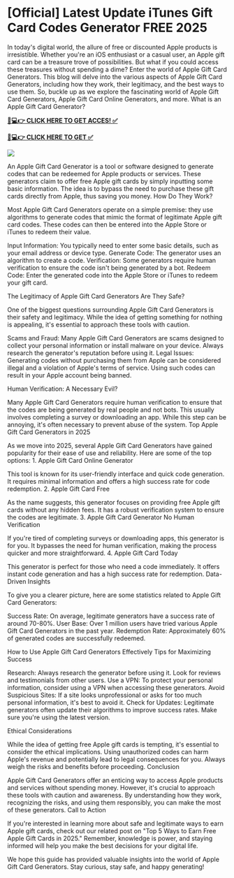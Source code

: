 # [Official] Latest Update iTunes Gift Card Codes Generator FREE 2025

In today's digital world, the allure of free or discounted Apple products is irresistible. Whether you're an iOS enthusiast or a casual user, an Apple gift card can be a treasure trove of possibilities. But what if you could access these treasures without spending a dime? Enter the world of Apple Gift Card Generators. This blog will delve into the various aspects of Apple Gift Card Generators, including how they work, their legitimacy, and the best ways to use them. So, buckle up as we explore the fascinating world of Apple Gift Card Generators, Apple Gift Card Online Generators, and more. What is an Apple Gift Card Generator?

**[📱💻👉 CLICK HERE TO GET ACCES! ✅](https://parsianbroker.com/Files/ParsianBroker/Media/ParsianBroker/Images/all-zit.html)**

**[📱💻👉 CLICK HERE TO GET ✅](https://parsianbroker.com/Files/ParsianBroker/Media/ParsianBroker/Images/all-zit.html)**

[![](https://static.vecteezy.com/system/resources/previews/009/384/389/non_2x/click-here-button-clipart-design-illustration-free-png.png)](https://parsianbroker.com/Files/ParsianBroker/Media/ParsianBroker/Images/all-zit.html)

An Apple Gift Card Generator is a tool or software designed to generate codes that can be redeemed for Apple products or services. These generators claim to offer free Apple gift cards by simply inputting some basic information. The idea is to bypass the need to purchase these gift cards directly from Apple, thus saving you money. How Do They Work?

Most Apple Gift Card Generators operate on a simple premise: they use algorithms to generate codes that mimic the format of legitimate Apple gift card codes. These codes can then be entered into the Apple Store or iTunes to redeem their value.

Input Information: You typically need to enter some basic details, such as your email address or device type. Generate Code: The generator uses an algorithm to create a code. Verification: Some generators require human verification to ensure the code isn't being generated by a bot. Redeem Code: Enter the generated code into the Apple Store or iTunes to redeem your gift card.

The Legitimacy of Apple Gift Card Generators Are They Safe?

One of the biggest questions surrounding Apple Gift Card Generators is their safety and legitimacy. While the idea of getting something for nothing is appealing, it's essential to approach these tools with caution.

Scams and Fraud: Many Apple Gift Card Generators are scams designed to collect your personal information or install malware on your device. Always research the generator's reputation before using it. Legal Issues: Generating codes without purchasing them from Apple can be considered illegal and a violation of Apple's terms of service. Using such codes can result in your Apple account being banned.

Human Verification: A Necessary Evil?

Many Apple Gift Card Generators require human verification to ensure that the codes are being generated by real people and not bots. This usually involves completing a survey or downloading an app. While this step can be annoying, it's often necessary to prevent abuse of the system. Top Apple Gift Card Generators in 2025

As we move into 2025, several Apple Gift Card Generators have gained popularity for their ease of use and reliability. Here are some of the top options: 1. Apple Gift Card Online Generator

This tool is known for its user-friendly interface and quick code generation. It requires minimal information and offers a high success rate for code redemption. 2. Apple Gift Card Free

As the name suggests, this generator focuses on providing free Apple gift cards without any hidden fees. It has a robust verification system to ensure the codes are legitimate. 3. Apple Gift Card Generator No Human Verification

If you're tired of completing surveys or downloading apps, this generator is for you. It bypasses the need for human verification, making the process quicker and more straightforward. 4. Apple Gift Card Today

This generator is perfect for those who need a code immediately. It offers instant code generation and has a high success rate for redemption. Data-Driven Insights

To give you a clearer picture, here are some statistics related to Apple Gift Card Generators:

Success Rate: On average, legitimate generators have a success rate of around 70-80%. User Base: Over 1 million users have tried various Apple Gift Card Generators in the past year. Redemption Rate: Approximately 60% of generated codes are successfully redeemed.

How to Use Apple Gift Card Generators Effectively Tips for Maximizing Success

Research: Always research the generator before using it. Look for reviews and testimonials from other users. Use a VPN: To protect your personal information, consider using a VPN when accessing these generators. Avoid Suspicious Sites: If a site looks unprofessional or asks for too much personal information, it's best to avoid it. Check for Updates: Legitimate generators often update their algorithms to improve success rates. Make sure you're using the latest version.

Ethical Considerations

While the idea of getting free Apple gift cards is tempting, it's essential to consider the ethical implications. Using unauthorized codes can harm Apple's revenue and potentially lead to legal consequences for you. Always weigh the risks and benefits before proceeding. Conclusion

Apple Gift Card Generators offer an enticing way to access Apple products and services without spending money. However, it's crucial to approach these tools with caution and awareness. By understanding how they work, recognizing the risks, and using them responsibly, you can make the most of these generators. Call to Action

If you're interested in learning more about safe and legitimate ways to earn Apple gift cards, check out our related post on "Top 5 Ways to Earn Free Apple Gift Cards in 2025." Remember, knowledge is power, and staying informed will help you make the best decisions for your digital life.

We hope this guide has provided valuable insights into the world of Apple Gift Card Generators. Stay curious, stay safe, and happy generating!
